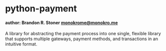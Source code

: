 # python-payment
#### author: Brandon R. Stoner <monokrome@monokro.me>

A library for abstracting the payment process into one single, flexible library that supports multiple gateways, payment methods, and transactions in an intuitive format.
